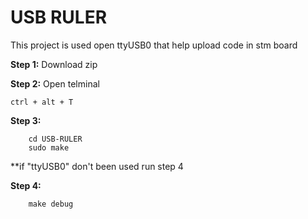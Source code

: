 # USB RULER
This project is used open ttyUSB0 that help upload code in stm board

**Step 1:** Download zip

**Step 2:** Open telminal

	ctrl + alt + T

**Step 3:** 
```
	cd USB-RULER
	sudo make
```

**if "ttyUSB0" don't been used run step 4

**Step 4:** 
```
	make debug
```